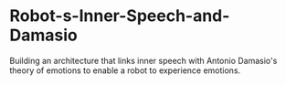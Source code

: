 # Robot-s-Inner-Speech-and-Damasio
Building an architecture that links inner speech with Antonio Damasio's theory of emotions to enable a robot to experience emotions.
